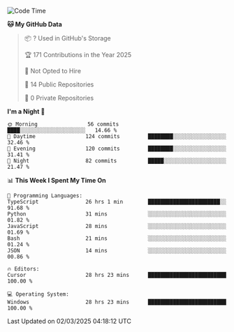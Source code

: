 <!--START_SECTION:waka-->
![Code Time](http://img.shields.io/badge/Code%20Time-6%2C724%20hrs%2042%20mins-blue)

**🐱 My GitHub Data** 

> 📦 ? Used in GitHub's Storage 
 > 
> 🏆 171 Contributions in the Year 2025
 > 
> 🚫 Not Opted to Hire
 > 
> 📜 14 Public Repositories 
 > 
> 🔑 0 Private Repositories 
 > 
**I'm a Night 🦉** 

```text
🌞 Morning                56 commits          ████░░░░░░░░░░░░░░░░░░░░░   14.66 % 
🌆 Daytime                124 commits         ████████░░░░░░░░░░░░░░░░░   32.46 % 
🌃 Evening                120 commits         ████████░░░░░░░░░░░░░░░░░   31.41 % 
🌙 Night                  82 commits          █████░░░░░░░░░░░░░░░░░░░░   21.47 % 
```


📊 **This Week I Spent My Time On** 

```text
💬 Programming Languages: 
TypeScript               26 hrs 1 min        ███████████████████████░░   91.68 % 
Python                   31 mins             ░░░░░░░░░░░░░░░░░░░░░░░░░   01.82 % 
JavaScript               28 mins             ░░░░░░░░░░░░░░░░░░░░░░░░░   01.69 % 
Bash                     21 mins             ░░░░░░░░░░░░░░░░░░░░░░░░░   01.24 % 
JSON                     14 mins             ░░░░░░░░░░░░░░░░░░░░░░░░░   00.86 % 

🔥 Editors: 
Cursor                   28 hrs 23 mins      █████████████████████████   100.00 % 

💻 Operating System: 
Windows                  28 hrs 23 mins      █████████████████████████   100.00 % 
```


 Last Updated on 02/03/2025 04:18:12 UTC
<!--END_SECTION:waka-->

